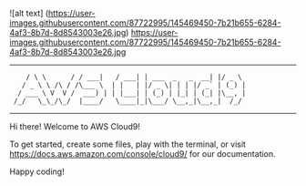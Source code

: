 ![alt text] (https://user-images.githubusercontent.com/87722995/145469450-7b21b655-6284-4af3-8b7d-8d8543003e26.jpg)
https://user-images.githubusercontent.com/87722995/145469450-7b21b655-6284-4af3-8b7d-8d8543003e26.jpg

___        ______     ____ _                 _  ___  
        / \ \      / / ___|   / ___| | ___  _   _  __| |/ _ \ 
       / _ \ \ /\ / /\___ \  | |   | |/ _ \| | | |/ _` | (_) |
      / ___ \ V  V /  ___) | | |___| | (_) | |_| | (_| |\__, |
     /_/   \_\_/\_/  |____/   \____|_|\___/ \__,_|\__,_|  /_/ 
 ----------------------------------------------------------------- 


Hi there! Welcome to AWS Cloud9!

To get started, create some files, play with the terminal,
or visit https://docs.aws.amazon.com/console/cloud9/ for our documentation.

Happy coding!
